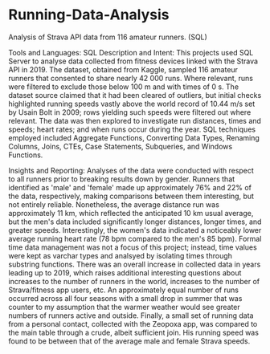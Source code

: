 # Running-Data-Analysis
Analysis of Strava API data from 116 amateur runners. (SQL)

Tools and Languages: SQL
Description and Intent: This projects used SQL Server to analyse data collected from fitness devices linked with the Strava API in 2019. The dataset, obtained from Kaggle, sampled 116 amateur runners that consented to share nearly 42 000 runs. Where relevant, runs were filtered to exclude those below 100 m and with times of 0 s. The dataset source claimed that it had been cleared of outliers, but initial checks highlighted running speeds vastly above the world record of 10.44 m/s set by Usain Bolt in 2009; rows yielding such speeds were filtered out where relevant. The data was then explored to investigate run distances, times and speeds; heart rates; and when runs occur during the year. SQL techniques employed included Aggregate Functions, Converting Data Types, Renaming Columns, Joins, CTEs, Case Statements, Subqueries, and Windows Functions.

Insights and Reporting: Analyses of the data were conducted with respect to all runners prior to breaking results down by gender. Runners that identified as 'male' and 'female' made up approximately 76% and 22% of the data, respectively, making comparisons between them interesting, but not entirely reliable. Nonetheless, the average distance run was approximately 11 km, which reflected the anticipated 10 km usual average, but the men's data included significantly longer distances, longer times, and greater speeds. Interestingly, the women's data indicated a noticeably lower average running heart rate (78 bpm compared to the men's 85 bpm). Formal time data management was not a focus of this project; instead, time values were kept as varchar types and analsyed by isolating times through substring functions. There was an overall increase in collected data in years leading up to 2019, which raises additional interesting questions about increases to the number of runners in the world, increases to the number of Strava/fitness app users, etc. An approximately equal number of runs occurred across all four seasons with a small drop in summer that was counter to my assumption that the warmer weather would see greater numbers of runners active and outside. Finally, a small set of running data from a personal contact, collected with the Zeopoxa app, was compared to the main table through a crude, albeit sufficient join. His running speed was found to be between that of the average male and female Strava speeds.
